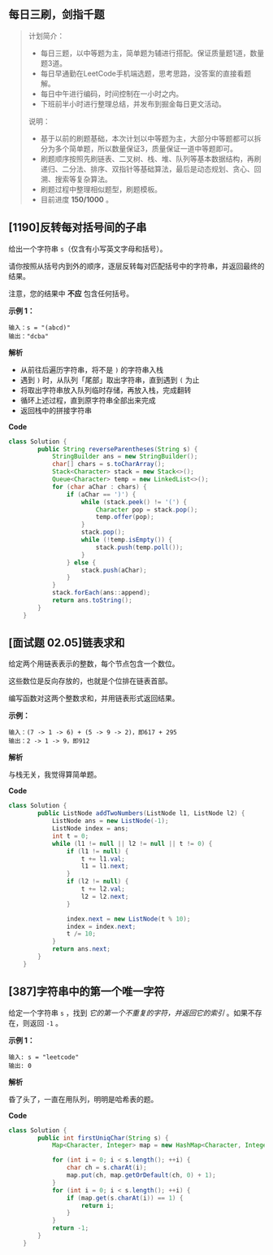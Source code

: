 ## 每日三刷，剑指千题

> 计划简介：
>
> - 每日三题，以中等题为主，简单题为辅进行搭配。保证质量题1道，数量题3道。
> - 每日早通勤在LeetCode手机端选题，思考思路，没答案的直接看题解。
> - 每日中午进行编码，时间控制在一小时之内。
> - 下班前半小时进行整理总结，并发布到掘金每日更文活动。
>
> 说明：
>
> - 基于以前的刷题基础，本次计划以中等题为主，大部分中等题都可以拆分为多个简单题，所以数量保证3，质量保证一道中等题即可。
> - 刷题顺序按照先刷链表、二叉树、栈、堆、队列等基本数据结构，再刷递归、二分法、排序、双指针等基础算法，最后是动态规划、贪心、回溯、搜索等复杂算法。
> - 刷题过程中整理相似题型，刷题模板。
> - 目前进度 **150/1000** 。

## [1190]反转每对括号间的子串

给出一个字符串 `s`（仅含有小写英文字母和括号）。

请你按照从括号内到外的顺序，逐层反转每对匹配括号中的字符串，并返回最终的结果。

注意，您的结果中 **不应** 包含任何括号。



**示例 1：**

```
输入：s = "(abcd)"
输出："dcba"
```



**解析**

- 从前往后遍历字符串，将不是 `)` 的字符串入栈
- 遇到 `)` 时，从队列「尾部」取出字符串，直到遇到 `(` 为止
- 将取出字符串放入队列临时存储，再放入栈，完成翻转
- 循环上述过程，直到原字符串全部出来完成
- 返回栈中的拼接字符串

**Code**

```java
class Solution {
        public String reverseParentheses(String s) {
            StringBuilder ans = new StringBuilder();
            char[] chars = s.toCharArray();
            Stack<Character> stack = new Stack<>();
            Queue<Character> temp = new LinkedList<>();
            for (char aChar : chars) {
                if (aChar == ')') {
                    while (stack.peek() != '(') {
                        Character pop = stack.pop();
                        temp.offer(pop);
                    }
                    stack.pop();
                    while (!temp.isEmpty()) {
                        stack.push(temp.poll());
                    }
                } else {
                    stack.push(aChar);
                }
            }
            stack.forEach(ans::append);
            return ans.toString();
        }
    }
```

## [面试题 02.05]链表求和

给定两个用链表表示的整数，每个节点包含一个数位。

这些数位是反向存放的，也就是个位排在链表首部。

编写函数对这两个整数求和，并用链表形式返回结果。

**示例：**

```
输入：(7 -> 1 -> 6) + (5 -> 9 -> 2)，即617 + 295
输出：2 -> 1 -> 9，即912
```



**解析**

与栈无关，我觉得算简单题。

**Code**

```java
class Solution {
        public ListNode addTwoNumbers(ListNode l1, ListNode l2) {
            ListNode ans = new ListNode(-1);
            ListNode index = ans;
            int t = 0;
            while (l1 != null || l2 != null || t != 0) {
                if (l1 != null) {
                    t += l1.val;
                    l1 = l1.next;
                }
                if (l2 != null) {
                    t += l2.val;
                    l2 = l2.next;
                }

                index.next = new ListNode(t % 10);
                index = index.next;
                t /= 10;
            }
            return ans.next;
        }
    }
```

## [387]字符串中的第一个唯一字符

给定一个字符串 `s` ，找到 *它的第一个不重复的字符，并返回它的索引* 。如果不存在，则返回 `-1` 。



**示例 1：**

```
输入: s = "leetcode"
输出: 0
```

**解析**

昏了头了，一直在用队列，明明是哈希表的题。

**Code**

```java
class Solution {
        public int firstUniqChar(String s) {
            Map<Character, Integer> map = new HashMap<Character, Integer>();

            for (int i = 0; i < s.length(); ++i) {
                char ch = s.charAt(i);
                map.put(ch, map.getOrDefault(ch, 0) + 1);
            }
            for (int i = 0; i < s.length(); ++i) {
                if (map.get(s.charAt(i)) == 1) {
                    return i;
                }
            }
            return -1;
        }
    }
```

